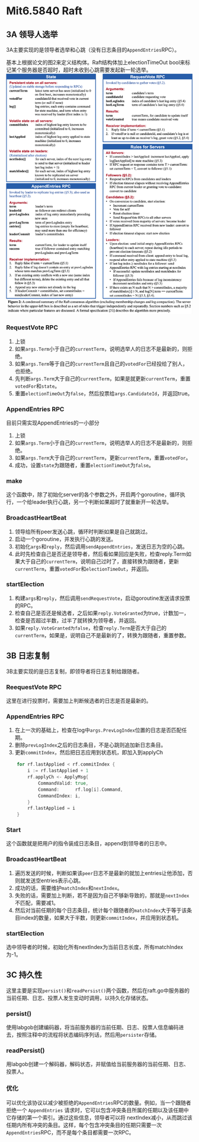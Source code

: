 # Mit6.5840 Raft


## 3A 领导人选举
3A主要实现的是领导者选举和心跳（没有日志条目的`AppendEntries`RPC）。

基本上根据论文的图2来定义结构体。Raft结构体加上electionTimeOut bool来标记某个服务器是否超时，超时未收到心跳需要发起新一轮选举。
![](./pics/2.png)

### RequestVote RPC
1. 上锁
1. 如果`args.Term`小于自己的`currentTerm`，说明选举人的日志不是最新的，则拒绝。
1. 如果`args.Term`等于自己的`currentTerm`且自己的`votedFor`已经投给了别人，也拒绝。
1. 先判断`args.Term`大于自己的`currentTerm`，如果是就更新`currentTerm`，重置`votedFor`和`state`。
1. 重置`electionTimeOut`为`false`，然后投票给`args.CandidateId`，并返回true。

### AppendEntries RPC
目前只需实现AppendEntries的一小部分
1. 上锁
1. 如果`args.Term`小于自己的`currentTerm`，说明选举人的日志不是最新的，则拒绝。
1. 如果`args.Term`大于自己的`currentTerm`，更新`currentTerm`，重置`votedFor`。
1. 成功，设置`state`为跟随者，重置`electionTimeOut`为`false`。

### make
这个函数中，除了初始化server的各个参数之外，开启两个goroutine，循环执行，一个给leader执行心跳，另一个判断如果超时了就重新开一轮选举。

### BroadcastHeartBeat
1. 领导给所有peer发送心跳，循环时判断如果是自己就跳过。
1. 启动一个goroutine，并发执行心跳的发送。
1. 初始化`args`和`reply`，然后调用`sendAppendEntries`，发送日志为空的心跳。
1. 此时先检查自己是否还是领导者，然后看如果回应是失败，检查reply.Term如果大于自己的`currentTerm`，说明自己过时了，直接转换为跟随者，更新`currentTerm`，重置`votedFor`和`electionTimeOut`，并返回。

### startElection
1. 构建`args`和`reply`，然后调用`sendRequestVote`，启动goroutine发送请求投票的RPC。
1. 检查自己是否还是候选者，之后如果`reply.VoteGranted`为true，计数加一，检查是否超过半数，过半了就转换为领导者，并返回。
1. 如果`reply.VoteGranted为false`，检查`reply.Term`是否大于自己的`currentTerm`，如果是，说明自己不是最新的了，转换为跟随者，重置参数。

## 3B 日志复制
3B主要实现的是日志复制，即领导者将日志复制给跟随者。

### ReequestVote RPC
这里在进行投票时，需要加上判断候选者的日志是否是最新的。

### AppendEntries RPC
1. 在上一次的基础上，检查在log中`args.PrevLogIndex`位置的日志是否匹配任期。
1. 删除`prevLogIndex`之后的日志条目，不是心跳则追加新日志条目。
1. 更新`commitIndex`，然后把日志应用到状态机，即加入到applyCh
```go
	for rf.lastApplied < rf.commitIndex {
		i := rf.lastApplied + 1
		rf.applyCh <- ApplyMsg{
			CommandValid: true,
			Command:      rf.log[i].Command,
			CommandIndex: i,
		}
		rf.lastApplied = i
	}
```

### Start
这个函数就是把用户的指令装成日志条目，append到领导者的日志中。

### BroadcastHeartBeat
1. 遍历发送的时候，判断如果该`peer`日志不是最新的就加上entries让他添加，否则就发送空entries表示心跳。
1. 成功的话，需要维护`matchIndex`和`nextIndex`。
1. 失败的话，需要加上判断，若不是因为自己不够新导致的，那就是`nextIndex`不匹配，需要减1。
1. 然后对当前任期的每个日志条目，统计每个跟随者的`matchIndex`大于等于该条目index的数量，如果大于半数，则更新`commitIndex`，并应用到状态机。

### startElection
选中领导者的时候，初始化所有nextIndex为当前日志长度，所有matchIndex为-1。

## 3C 持久性
这里主要是实现`persist()`和`readPersist()`两个函数，然后在raft.go中服务器的当前任期、日志、投票人发生变动时调用，以持久化存储状态。

### persist()
使用labgob创建编码器，将当前服务器的当前任期、日志、投票人信息编码进去，按照注释中的流程将状态编码序列话，然后用`persister`存储。

### readPersist()
用labgob创建一个解码器，解码状态，并赋值给当前服务器的当前任期、日志、投票人。

### 优化
可以优化该协议以减少被拒绝的`AppendEntries`RPC的数量。例如，当一个跟随者拒绝一个 `AppendEntries` 请求时，它可以包含冲突条目所属的任期以及该任期中它存储的第一个索引。通过这些信息，领导者可以将 nextIndex减小，从而跳过该任期内所有冲突的条目。这样，每个包含冲突条目的任期只需要一次`AppendEntries`RPC，而不是每个条目都需要一次RPC。


